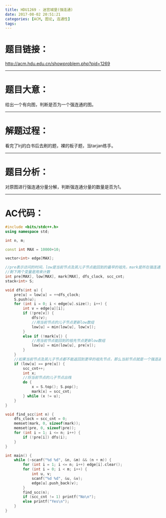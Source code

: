 ```yaml
---
title: HDU1269 - 迷宫城堡(强连通)
date: 2017-08-02 20:51:21
categories: [ACM, 图论, 连通性]
tags:
---
```

# 题目链接：
http://acm.hdu.edu.cn/showproblem.php?pid=1269

----------------------
# 题目大意：
给出一个有向图，判断是否为一个强连通的图。

----------------------------
# 解题过程：

看完了lrj的白书后去刷的题，裸的板子题，当tarjan练手。

-------------------
# 题目分析：
对原图进行强连通分量分解，判断强连通分量的数量是否为1。

-------------------
# AC代码：
```cpp
#include <bits/stdc++.h>
using namespace std;

int n, m;

const int MAX = 10000+10;

vector<int> edge[MAX];

//pre表示访问的时间，low是当前节点及其儿子节点能回到的最早的祖先，mark是所在强连通分量的编号
//剩下两个变量是用来计数
int pre[MAX], low[MAX], mark[MAX], dfs_clock, scc_cnt;
stack<int> S;

void dfs(int u) {
    pre[u] = low[u] = ++dfs_clock;
    S.push(u);
    for (int i = 0; i < edge[u].size(); i++) {
        int v = edge[u][i];
        if (!pre[v]) {
            dfs(v);
            //用当前节点的儿子节点更新low数组
            low[u] = min(low[u], low[v]);
        }
        else if (!mark[v]) {
            //用当前节点能回到的祖先节点更新low数组
            low[u] = min(low[u], pre[v]);
        }
    }
    //如果当前节点及其儿子节点都不能返回到更早的祖先节点，那么当前节点就是一个强连通分量的第一次访问到的节点
    if (low[u] == pre[u]) {
        scc_cnt++;
        int x;
        //将当前节点的儿子节点出栈
        do {
            x = S.top(); S.pop();
            mark[x] = scc_cnt;
        } while (x != u);
    }
}

void find_scc(int n) {
    dfs_clock = scc_cnt = 0;
    memset(mark, 0, sizeof(mark));
    memset(pre, 0, sizeof(pre));
    for (int i = 1; i <= n; i++) {
        if (!pre[i]) dfs(i);
    }
}

int main() {
    while (~scanf("%d %d", &n, &m) && (n + m)) {
        for (int i = 1; i <= n; i++) edge[i].clear();
        for (int i = 0; i < m; i++) {
            int u, v;
            scanf("%d %d", &u, &v);
            edge[u].push_back(v);
        }
        find_scc(n);
        if (scc_cnt != 1) printf("No\n");
        else printf("Yes\n");
    }
}
```